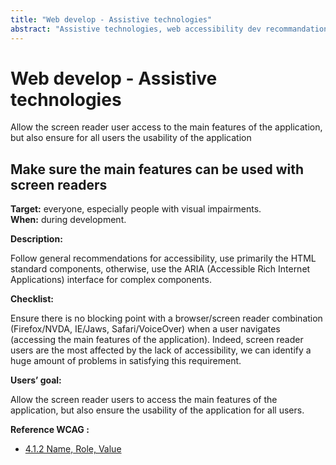 ```yaml
---
title: "Web develop - Assistive technologies"
abstract: "Assistive technologies, web accessibility dev recommandations"
---
```


# Web develop - Assistive technologies

<p class="lead">Allow the screen reader user access to the main features of the application, but also ensure for all users the usability of the application</p>




## Make sure the main features can be used with screen readers

**Target:** everyone, especially people with visual impairments.  
**When:** during development.

**Description:**

Follow general recommendations for accessibility, use primarily the <abbr>HTML</abbr> standard components, otherwise, use the <abbr>ARIA</abbr> (Accessible Rich Internet Applications) interface for complex components.


**Checklist:**

Ensure there is no blocking point with a browser/screen reader combination (Firefox/NVDA, IE/Jaws, Safari/VoiceOver) when a user navigates (accessing the main features of the application).
Indeed, screen reader users are the most affected by the lack of accessibility, we can identify a huge amount of problems in satisfying this requirement.

**Users’ goal:**

Allow the screen reader users to access the main features of the application, but also ensure the usability of the application for all users.

**Reference <abbr>WCAG</abbr>&nbsp;:**  
- [4.1.2 Name, Role, Value](https://www.w3.org/TR/WCAG22/#name-role-value)
